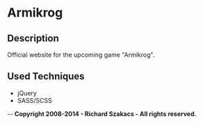 Armikrog
========

Description
-----------

Official website for the upcoming game "Armikrog".

Used Techniques
---------------
* jQuery
* SASS/SCSS






--
**Copyright 2008-2014 - Richard Szakacs - All rights reserved.**